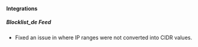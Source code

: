 
#### Integrations

##### Blocklist_de Feed

- Fixed an issue in where IP ranges were not converted into CIDR values.
